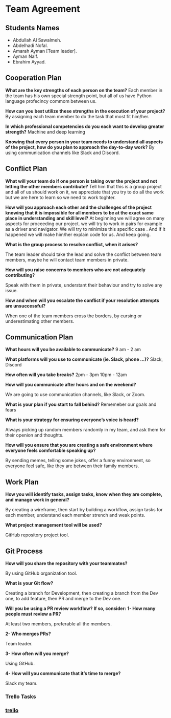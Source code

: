 # Team Agreement

## Students Names

- Abdullah Al Sawalmeh.
- Abdelhadi Nofal.
- Amarah Ayman [Team leader].
- Ayman Naif.
- Ebrahim Ayyad.

## Cooperation Plan

**What are the key strengths of each person on the team?**
Each member in the team has his own special strength point, but all of us have Python language profecincy commom between us.

**How can you best utilize these strengths in the execution of your project?**
By assigning each team member to do the task that most fit him/her.

**In which professional competencies do you each want to develop greater strength?**
Machine and deep learning

**Knowing that every person in your team needs to understand all aspects of the project, how do you plan to approach the day-to-day work?**
By using communication channels like Slack and Discord.

## Conflict Plan

**What will your team do if one person is taking over the project and not letting the other members contribute?**
Tell him that this is a group project and all of us should work on it, we appreciate that you try to do all the work but we are here to learn so we need to work toghter.

**How will you approach each other and the challenges of the project knowing that it is impossible for all members to be at the exact same place in understanding and skill level?**
At beginning we will agree on many aspects for proceeding our project. we will try to work in pairs for example as a driver and navigator.
We will try to minimize this specific case .
And If it happened we will make him/her explain code for us. And keep going.

**What is the group process to resolve conflict, when it arises?**

The team leader should take the lead and solve the conflict between team members, maybe he will contact team members in private.

**How will you raise concerns to members who are not adequately contributing?**

Speak with them in private, understant their behaviour and try to solve any issue.

**How and when will you escalate the conflict if your resolution attempts are unsuccessful?**

When one of the team members cross the borders, by cursing or underestimating other members.

## Communication Plan

**What hours will you be available to communicate?**
9 am - 2 am

**What platforms will you use to communicate (ie. Slack, phone …)?**
Slack, Discord

**How often will you take breaks?**
2pm - 3pm
10pm - 12am

**How will you communicate after hours and on the weekend?**

We are going to use communication channels, like Slack, or Zoom.

**What is your plan if you start to fall behind?**
Rememeber our goals and fears

**What is your strategy for ensuring everyone’s voice is heard?**

Always picking up random members randomly in my team, and ask them for their openion and thoughts.

**How will you ensure that you are creating a safe environment where everyone feels comfortable speaking up?**

By sending memes, telling some jokes, offer a funny environment, so everyone feel safe, like they are between their family members.

## Work Plan

**How you will identify tasks, assign tasks, know when they are complete, and manage work in general?**

By creating a wireframe, then start by building a workflow, assign tasks for each member, understand each member strench and weak points.

**What project management tool will be used?**

GitHub repository project tool.

## Git Process

**How will you share the repository with your teammates?**

By using GitHub organization tool.

**What is your Git flow?**

Creating a branch for Development, then creating a branch from the Dev one, to add feature, then PR and merge to the Dev one.

**Will you be using a PR review workflow? If so, consider:**
**1- How many people must review a PR?**

At least two members, preferable all the members.

**2- Who merges PRs?**

Team leader.

**3- How often will you merge?**

Using GitHub.

**4- How will you communicate that it’s time to merge?**

Slack my team.

### Trello Tasks

### [trello](https://trello.com/b/HoLXA3jc/beefy-wallet)
